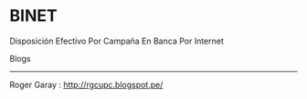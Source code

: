 # BINET
Disposición Efectivo Por Campaña En Banca Por Internet

Blogs
*****

Roger Garay   :   http://rgcupc.blogspot.pe/

